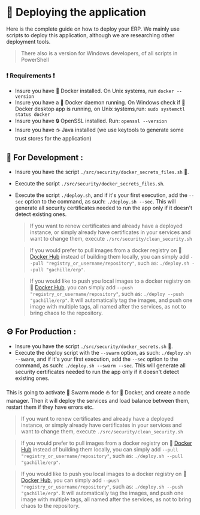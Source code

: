 # :rocket: Deploying the application

Here is the complete guide on how to deploy your ERP.
We mainly use scripts to deploy this application, although we are researching other deployment tools.

> There also is a version for Windows developers, of all scripts in PowerShell

### :exclamation: Requirements :exclamation:

- Insure you have :whale: Docker installed. On Unix systems, run `docker --version`
- Insure you have a :whale: Docker daemon running. On Windows check if :whale: Docker desktop app is running, on Unix systems,run: `sudo systemctl status docker`
- Insure you have :lock: OpenSSL installed. Run: `openssl --version`
- Insure you have :coffee: Java installed (we use keytools to generate some trust stores for the application)

## :hammer: **For Development** :

- Insure you have the script `./src/security/docker_secrets_files.sh` :key:.
- Execute the script `./src/security/docker_secrets_files.sh`.
- Execute the script `./deploy.sh`, and if it's your first execution, add the `--sec` option to the command, as such: `./deploy.sh --sec`. This will generate all security certificates needed to run the app only if it doesn't detect existing ones.

  > If you want to renew certificates and already have a deployed instance, or simply already have certificates in your services and want to change them, execute `./src/security/clean_security.sh`

  > If you would prefer to pull images from a docker registry on :whale: [Docker Hub](https://hub.docker.com) instead of building them locally, you can simply add `--pull "registry_or_username/repository"`, such as: `./deploy.sh --pull "gachille/erp"`.

  > If you would like to push you local images to a docker registry on :whale: [Docker Hub](https://hub.docker.com), you can simply add `--push "registry_or_username/repository"`, such as: `./deploy --push "gachille/erp"`. It will automatically tag the images, and push one image with multiple tags, all named after the services, as not to bring chaos to the repository.

## :gear: **For Production** :

- Insure you have the script `./src/security/docker_secrets.sh` :key:.
- Execute the deploy script with the `--swarm` option, as such: `./deploy.sh --swarm`, and if it's your first execution, add the `--sec` option to the command, as such: `./deploy.sh --swarm --sec`. This will generate all security certificates needed to run the app only if it doesn't detect existing ones.

This is going to activate :ship: Swarm mode :sailboat: for :whale: Docker, and create a node manager. Then it will deploy the services and load balance between them, restart them if they have errors etc.

> If you want to renew certificates and already have a deployed instance, or simply already have certificates in your services and want to change them, execute `./src/security/clean_security.sh`

> If you would prefer to pull images from a docker registry on :whale: [Docker Hub](https://hub.docker.com) instead of building them locally, you can simply add `--pull "registry_or_username/repository"`, such as: `./deploy.sh --pull "gachille/erp"`.

> If you would like to push you local images to a docker registry on :whale: [Docker Hub](https://hub.docker.com), you can simply add `--push "registry_or_username/repository"`, such as: `./deploy.sh --push "gachille/erp"`. It will automatically tag the images, and push one image with multiple tags, all named after the services, as not to bring chaos to the repository.
